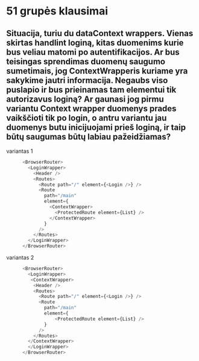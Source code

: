 # 51 grupės klausimai
## Situacija, turiu du dataContext wrappers. Vienas skirtas handlint loginą, kitas duomenims kurie bus veliau matomi po autentifikacijos. Ar bus teisingas sprendimas duomenų saugumo sumetimais, jog ContextWrapperis kuriame yra sakykime jautri informacija. Negaubs viso puslapio ir bus prieinamas tam elementui tik autorizavus loginą? Ar gaunasi jog pirmu variantu Context wrapper duomenys prades vaikščioti tik po login, o antru variantu jau duomenys butu inicijuojami prieš loginą, ir taip būtų saugumas būtų labiau pažeidžiamas?

variantas 1
```js
      <BrowserRouter>
        <LoginWrapper>
          <Header />
          <Routes>
            <Route path="/" element={<Login />} />
            <Route
              path="/main"
              element={
                <ContextWrapper>
                  <ProtectedRoute element={List} />
                </ContextWrapper>
              }
            />
          </Routes>
        </LoginWrapper>
      </BrowserRouter>
```
variantas 2
```js
      <BrowserRouter>
        <LoginWrapper>
         <ContextWrapper>
          <Header />
          <Routes>
            <Route path="/" element={<Login />} />
            <Route
              path="/main"
              element={
                  <ProtectedRoute element={List} />
              }
            />
          </Routes>
        </ContextWrapper>
        </LoginWrapper>
      </BrowserRouter>
```
